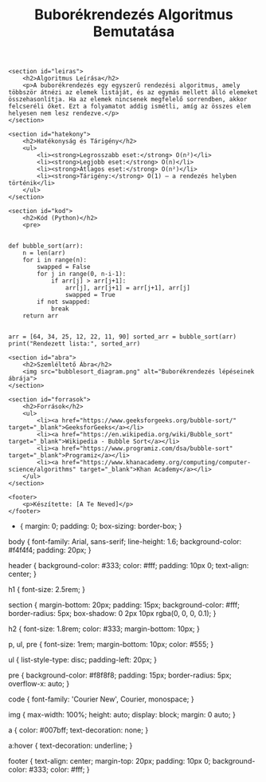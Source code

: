 <!DOCTYPE html>
<html lang="hu">
<head>
    <meta charset="UTF-8">
    <meta name="viewport" content="width=device-width, initial-scale=1.0">
    <title>Buborékrendezés Algoritmus</title>
    <link rel="stylesheet" href="style.css">
</head>
<body>
    <header>
        <h1>Buborékrendezés Algoritmus Bemutatása</h1>
    </header>
    
    <section id="leiras">
        <h2>Algoritmus Leírása</h2>
        <p>A buborékrendezés egy egyszerű rendezési algoritmus, amely többször átnézi az elemek listáját, és az egymás mellett álló elemeket összehasonlítja. Ha az elemek nincsenek megfelelő sorrendben, akkor felcseréli őket. Ezt a folyamatot addig ismétli, amíg az összes elem helyesen nem lesz rendezve.</p>
    </section>

    <section id="hatekony">
        <h2>Hatékonyság és Tárigény</h2>
        <ul>
            <li><strong>Legrosszabb eset:</strong> O(n²)</li>
            <li><strong>Legjobb eset:</strong> O(n)</li>
            <li><strong>Átlagos eset:</strong> O(n²)</li>
            <li><strong>Tárigény:</strong> O(1) – a rendezés helyben történik</li>
        </ul>
    </section>

    <section id="kod">
        <h2>Kód (Python)</h2>
        <pre>
<code>
def bubble_sort(arr):
    n = len(arr)
    for i in range(n):
        swapped = False
        for j in range(0, n-i-1):
            if arr[j] > arr[j+1]:
                arr[j], arr[j+1] = arr[j+1], arr[j]
                swapped = True
        if not swapped:
            break
    return arr

arr = [64, 34, 25, 12, 22, 11, 90]
sorted_arr = bubble_sort(arr)
print("Rendezett lista:", sorted_arr)
</code>
        </pre>
    </section>

    <section id="abra">
        <h2>Szemléltető Ábra</h2>
        <img src="bubblesort_diagram.png" alt="Buborékrendezés lépéseinek ábrája">
    </section>

    <section id="forrasok">
        <h2>Források</h2>
        <ul>
            <li><a href="https://www.geeksforgeeks.org/bubble-sort/" target="_blank">GeeksforGeeks</a></li>
            <li><a href="https://en.wikipedia.org/wiki/Bubble_sort" target="_blank">Wikipedia - Bubble Sort</a></li>
            <li><a href="https://www.programiz.com/dsa/bubble-sort" target="_blank">Programiz</a></li>
            <li><a href="https://www.khanacademy.org/computing/computer-science/algorithms" target="_blank">Khan Academy</a></li>
        </ul>
    </section>

    <footer>
        <p>Készítette: [A Te Neved]</p>
    </footer>
</body>
</html>



* {
    margin: 0;
    padding: 0;
    box-sizing: border-box;
}

body {
    font-family: Arial, sans-serif;
    line-height: 1.6;
    background-color: #f4f4f4;
    padding: 20px;
}

header {
    background-color: #333;
    color: #fff;
    padding: 10px 0;
    text-align: center;
}

h1 {
    font-size: 2.5rem;
}

section {
    margin-bottom: 20px;
    padding: 15px;
    background-color: #fff;
    border-radius: 5px;
    box-shadow: 0 2px 10px rgba(0, 0, 0, 0.1);
}

h2 {
    font-size: 1.8rem;
    color: #333;
    margin-bottom: 10px;
}

p, ul, pre {
    font-size: 1rem;
    margin-bottom: 10px;
    color: #555;
}

ul {
    list-style-type: disc;
    padding-left: 20px;
}

pre {
    background-color: #f8f8f8;
    padding: 15px;
    border-radius: 5px;
    overflow-x: auto;
}

code {
    font-family: 'Courier New', Courier, monospace;
}

img {
    max-width: 100%;
    height: auto;
    display: block;
    margin: 0 auto;
}

a {
    color: #007bff;
    text-decoration: none;
}

a:hover {
    text-decoration: underline;
}

footer {
    text-align: center;
    margin-top: 20px;
    padding: 10px 0;
    background-color: #333;
    color: #fff;
}
